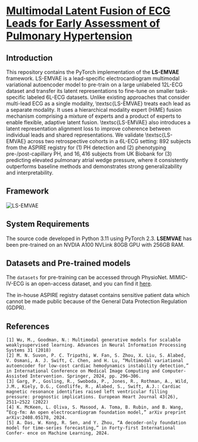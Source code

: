 # [Multimodal Latent Fusion of ECG Leads for Early Assessment of Pulmonary Hypertension](https://arxiv.org/abs/2503.13470)

## Introduction
This repository contains the PyTorch implementation of the **LS-EMVAE** framework. LS-EMVAE is a lead-specific electrocardiogram multimodal variational autoencoder model to pre-train on a large unlabeled 12L-ECG dataset and transfer its latent representations to fine-tune on smaller task-specific labeled 6L-ECG datasets. Unlike existing approaches that consider multi-lead ECG as a single modality, \textsc{LS-EMVAE} treats each lead as a separate modality. It uses a hierarchical modality expert (HiME) fusion mechanism comprising a mixture of experts and a product of experts to enable flexible, adaptive latent fusion. \textsc{LS-EMVAE} also introduces a latent representation alignment loss to improve coherence between individual leads and shared representations. We validate \textsc{LS-EMVAE} across two retrospective cohorts in a 6L-ECG setting: $892$ subjects from the ASPIRE registry for (1) PH detection and (2) phenotyping pre-/post-capillary PH, and $16,416$ subjects from UK Biobank for (3) predicting elevated pulmonary atrial wedge pressure, where it consistently outperforms baseline methods and demonstrates strong generalizability and interpretability.

## Framework
![LS-EMVAE](image/LS-EMVAE.png)

## System Requirements
The source code developed in Python 3.11 using PyTorch 2.3. **LSEMVAE** has been pre-trained on an NVDIA A100 NVLink 80GB GPU with 256GB RAM.


## Datasets and Pre-trained models
The `datasets` for pre-training can be accessed through PhysioNet. MIMIC-IV-ECG is an open-access dataset, and you can find it [here](https://physionet.org/content/mimic-iv-ecg/1.0/).

The in-house ASPIRE registry dataset contains sensitive patient data which cannot be made public because of the General Data Protection Regulation (GDPR).

## References
    [1] Wu, M., Goodman, N.: Multimodal generative models for scalable weaklysupervised learning. Advances in Neural Information Processing Systems 31 (2018)
    [2] M. N. Suvon, P. C. Tripathi, W. Fan, S. Zhou, X. Liu, S. Alabed, V. Osmani, A. J. Swift, C. Chen, and H. Lu, “Multimodal variational autoencoder for low-cost cardiac hemodynamics instability detection,” in International Conference on Medical Image Computing and Computer- Assisted Intervention. Springer, 2024, pp. 296–306.
    [3] Garg, P., Gosling, R., Swoboda, P., Jones, R., Rothman, A., Wild, J.M., Kiely, D.G., Condliffe, R., Alabed, S., Swift, A.J.: Cardiac magnetic resonance identifies raised left ventricular filling pressure: prognostic implications. European Heart Journal 43(26), 2511–2522 (2022)
    [4] K. McKeen, L. Oliva, S. Masood, A. Toma, B. Rubin, and B. Wang, “Ecg-fm: An open electrocardiogram foundation model,” arXiv preprint arXiv:2408.05178, 2024.
    [5] A. Das, W. Kong, R. Sen, and Y. Zhou, “A decoder-only foundation model for time-series forecasting,” in Forty-first International Confer- ence on Machine Learning, 2024.
